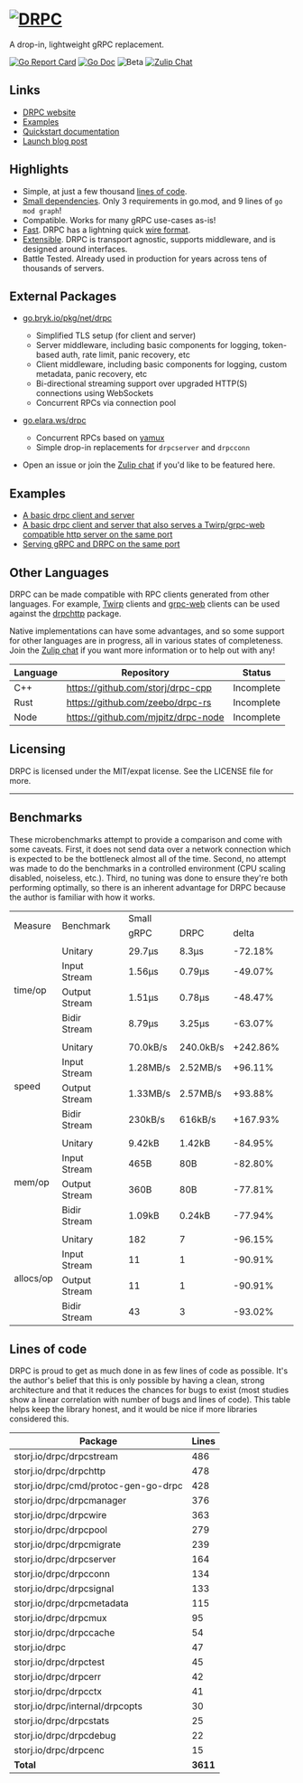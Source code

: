 # [![DRPC](logo.png)](https://storj.github.io/drpc/)

A drop-in, lightweight gRPC replacement.

[![Go Report Card](https://goreportcard.com/badge/storj.io/drpc)](https://goreportcard.com/report/storj.io/drpc)
[![Go Doc](https://img.shields.io/badge/godoc-reference-blue.svg?style=flat-square)](https://pkg.go.dev/storj.io/drpc)
![Beta](https://img.shields.io/badge/version-beta-green.svg)
[![Zulip Chat](https://img.shields.io/badge/zulip-join_chat-brightgreen.svg)](https://drpc.zulipchat.com)

## Links

 * [DRPC website](https://storj.github.io/drpc/)
 * [Examples](https://github.com/storj/drpc/tree/main/examples)
 * [Quickstart documentation](https://storj.github.io/drpc/docs.html)
 * [Launch blog post](https://www.storj.io/blog/introducing-drpc-our-replacement-for-grpc)

## Highlights

* Simple, at just a few thousand [lines of code](#lines-of-code).
* [Small dependencies](./blob/main/go.mod). Only 3 requirements in go.mod, and 9 lines of `go mod graph`!
* Compatible. Works for many gRPC use-cases as-is!
* [Fast](#benchmarks). DRPC has a lightning quick [wire format](https://github.com/storj/drpc/wiki/Docs:-Wire-protocol).
* [Extensible](#external-packages). DRPC is transport agnostic, supports middleware, and is designed around interfaces.
* Battle Tested. Already used in production for years across tens of thousands of servers.

## External Packages

 * [go.bryk.io/pkg/net/drpc](https://pkg.go.dev/go.bryk.io/pkg/net/drpc)
    - Simplified TLS setup (for client and server)
    - Server middleware, including basic components for logging, token-based auth, rate limit, panic recovery, etc
    - Client middleware, including basic components for logging, custom metadata, panic recovery, etc
    - Bi-directional streaming support over upgraded HTTP(S) connections using WebSockets
    - Concurrent RPCs via connection pool

* [go.elara.ws/drpc](https://pkg.go.dev/go.elara.ws/drpc)
    - Concurrent RPCs based on [yamux](https://pkg.go.dev/github.com/hashicorp/yamux)
    - Simple drop-in replacements for `drpcserver` and `drpcconn`

 * Open an issue or join the [Zulip chat](https://drpc.zulipchat.com) if you'd like to be featured here.

 ## Examples

  * [A basic drpc client and server](../../tree/main/examples/drpc)
  * [A basic drpc client and server that also serves a Twirp/grpc-web compatible http server on the same port](../../tree/main/examples/drpc)
  * [Serving gRPC and DRPC on the same port](../../tree/main/examples/grpc_and_drpc)

## Other Languages

DRPC can be made compatible with RPC clients generated from other languages. For example, [Twirp](https://github.com/twitchtv/twirp) clients and [grpc-web](https://github.com/grpc/grpc-web/) clients can be used against the [drpchttp](https://pkg.go.dev/storj.io/drpc/drpchttp) package.

Native implementations can have some advantages, and so some support for other languages are in progress, all in various states of completeness. Join the [Zulip chat](https://drpc.zulipchat.com) if you want more information or to help out with any!

| Language | Repository                          | Status     |
|----------|-------------------------------------|------------|
| C++      | https://github.com/storj/drpc-cpp   | Incomplete |
| Rust     | https://github.com/zeebo/drpc-rs    | Incomplete |
| Node     | https://github.com/mjpitz/drpc-node | Incomplete |

## Licensing

DRPC is licensed under the MIT/expat license. See the LICENSE file for more.

---

## Benchmarks

These microbenchmarks attempt to provide a comparison and come with some caveats. First, it does not send data over a network connection which is expected to be the bottleneck almost all of the time. Second, no attempt was made to do the benchmarks in a controlled environment (CPU scaling disabled, noiseless, etc.). Third, no tuning was done to ensure they're both performing optimally, so there is an inherent advantage for DRPC because the author is familiar with how it works.

<table>
    <tr>
        <td rowspan=2>Measure</td>
        <td rowspan=2>Benchmark</td><td rowspan=2></td>
        <td colspan=3>Small</td><td rowspan=2></td>
        <td colspan=3>Medium</td><td rowspan=2></td>
        <td colspan=3>Large</td>
    </tr>
    <tr>
        <td>gRPC</td><td>DRPC</td><td>delta</td>
        <td>gRPC</td><td>DRPC</td><td>delta</td>
        <td>gRPC</td><td>DRPC</td><td>delta</td>
    </tr>
    <tr><td colspan=14></td></tr>
    <tr>
        <td rowspan=4>time/op</td>
        <td>Unitary</td><td rowspan=4></td>
        <td>29.7µs</td><td>8.3µs</td><td>-72.18%</td><td rowspan=4></td>
        <td>36.4µs</td><td>11.3µs</td><td>-68.92%</td><td rowspan=4></td>
        <td>1.70ms</td><td>0.54ms</td><td>-68.24%</td>
    </tr>
    <tr>
        <td>Input Stream</td>
        <td>1.56µs</td><td>0.79µs</td><td>-49.07%</td>
        <td>3.80µs</td><td>2.04µs</td><td>-46.28%</td>
        <td>784µs</td><td>239µs</td><td>-69.48%</td>
    </tr>
    <tr>
        <td>Output Stream</td>
        <td>1.51µs</td><td>0.78µs</td><td>-48.47%</td>
        <td>3.81µs</td><td>2.02µs</td><td>-47.06%</td>
        <td>691µs</td><td>224µs</td><td>-67.55%</td>
    </tr>
    <tr>
        <td>Bidir Stream</td>
        <td>8.79µs</td><td>3.25µs</td><td>-63.07%</td>
        <td>13.7µs</td><td>5.0µs</td><td>-63.73%</td>
        <td>1.73ms</td><td>0.47ms</td><td>-72.72%</td>
    </tr>
    <tr><td colspan=14></td></tr>
    <tr>
        <td rowspan=4>speed</td>
        <td>Unitary</td><td rowspan=4></td>
        <td>70.0kB/s</td><td>240.0kB/s</td><td>+242.86%</td><td rowspan=4></td>
        <td>56.3MB/s</td><td>181.1MB/s</td><td>+221.52%</td><td rowspan=4></td>
        <td>618MB/s</td><td>1939MB/s</td><td>+213.84%</td>
    </tr>
    <tr>
        <td>Input Stream</td>
        <td>1.28MB/s</td><td>2.52MB/s</td><td>+96.11%</td>
        <td>540MB/s</td><td>1006MB/s</td><td>+86.16%</td>
        <td>1.34GB/s</td><td>4.38GB/s</td><td>+226.51%</td>
    </tr>
    <tr>
        <td>Output Stream</td>
        <td>1.33MB/s</td><td>2.57MB/s</td><td>+93.88%</td>
        <td>538MB/s</td><td>1017MB/s</td><td>+89.14%</td>
        <td>1.52GB/s</td><td>4.68GB/s</td><td>+208.05%</td>
    </tr>
    <tr>
        <td>Bidir Stream</td>
        <td>230kB/s</td><td>616kB/s</td><td>+167.93%</td>
        <td>149MB/s</td><td>412MB/s</td><td>+175.73%</td>
        <td>610MB/s</td><td>2215MB/s</td><td>+262.96%</td>
    </tr>
    <tr><td colspan=14></td></tr>
    <tr>
        <td rowspan=4>mem/op</td>
        <td>Unitary</td><td rowspan=4></td>
        <td>9.42kB</td><td>1.42kB</td><td>-84.95%</td><td rowspan=4></td>
        <td>22.7kB</td><td>7.8kB</td><td>-65.61%</td><td rowspan=4></td>
        <td>6.42MB</td><td>3.16MB</td><td>-50.74%</td>
    </tr>
    <tr>
        <td>Input Stream</td>
        <td>465B</td><td>80B</td><td>-82.80%</td>
        <td>7.06kB</td><td>2.13kB</td><td>-69.87%</td>
        <td>3.20MB</td><td>1.05MB</td><td>-67.10%</td>
    </tr>
    <tr>
        <td>Output Stream</td>
        <td>360B</td><td>80B</td><td>-77.81%</td>
        <td>6.98kB</td><td>2.13kB</td><td>-69.52%</td>
        <td>3.20MB</td><td>1.05MB</td><td>-67.21%</td>
    </tr>
    <tr>
        <td>Bidir Stream</td>
        <td>1.09kB</td><td>0.24kB</td><td>-77.94%</td>
        <td>14.4kB</td><td>4.3kB</td><td>-69.90%</td>
        <td>6.42MB</td><td>2.10MB</td><td>-67.22%</td>
    </tr>
    <tr><td colspan=14></td></tr>
    <tr>
        <td rowspan=4>allocs/op</td>
        <td>Unitary</td><td rowspan=4></td>
        <td>182</td><td>7</td><td>-96.15%</td><td rowspan=4></td>
        <td>184</td><td>9</td><td>-95.11%</td><td rowspan=4></td>
        <td>280</td><td>9</td><td>-96.79%</td>
    </tr>
    <tr>
        <td>Input Stream</td>
        <td>11</td><td>1</td><td>-90.91%</td>
        <td>12</td><td>2</td><td>-83.33%</td>
        <td>39.2</td><td>2</td><td>-94.90%</td>
    </tr>
    <tr>
        <td>Output Stream</td>
        <td>11</td><td>1</td><td>-90.91%</td>
        <td>12</td><td>2</td><td>-83.33%</td>
        <td>38</td><td>2</td><td>-94.74%</td>
    </tr>
    <tr>
        <td>Bidir Stream</td>
        <td>43</td><td>3</td><td>-93.02%</td>
        <td>46</td><td>5</td><td>-89.13%</td>
        <td>140</td><td>5</td><td>-96.43%</td>
    </tr>
</table>

## Lines of code

DRPC is proud to get as much done in as few lines of code as possible. It's the author's belief that this is only possible by having a clean, strong architecture and that it reduces the chances for bugs to exist (most studies show a linear correlation with number of bugs and lines of code). This table helps keep the library honest, and it would be nice if more libraries considered this.

| Package                              | Lines    |
| ---                                  | ---      |
| storj.io/drpc/drpcstream             | 486      |
| storj.io/drpc/drpchttp               | 478      |
| storj.io/drpc/cmd/protoc-gen-go-drpc | 428      |
| storj.io/drpc/drpcmanager            | 376      |
| storj.io/drpc/drpcwire               | 363      |
| storj.io/drpc/drpcpool               | 279      |
| storj.io/drpc/drpcmigrate            | 239      |
| storj.io/drpc/drpcserver             | 164      |
| storj.io/drpc/drpcconn               | 134      |
| storj.io/drpc/drpcsignal             | 133      |
| storj.io/drpc/drpcmetadata           | 115      |
| storj.io/drpc/drpcmux                | 95       |
| storj.io/drpc/drpccache              | 54       |
| storj.io/drpc                        | 47       |
| storj.io/drpc/drpctest               | 45       |
| storj.io/drpc/drpcerr                | 42       |
| storj.io/drpc/drpcctx                | 41       |
| storj.io/drpc/internal/drpcopts      | 30       |
| storj.io/drpc/drpcstats              | 25       |
| storj.io/drpc/drpcdebug              | 22       |
| storj.io/drpc/drpcenc                | 15       |
| **Total**                            | **3611** |
